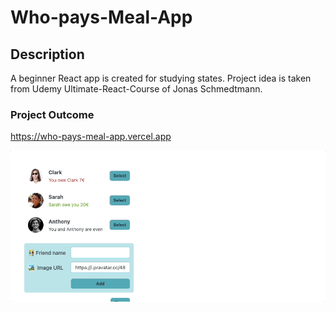 # Who-pays-Meal-App
## Description
A beginner React app is created for studying states. Project idea is taken from Udemy Ultimate-React-Course of Jonas Schmedtmann.

### Project Outcome
https://who-pays-meal-app.vercel.app



![Project preview is below:](./who-pays-the-meal.gif)
